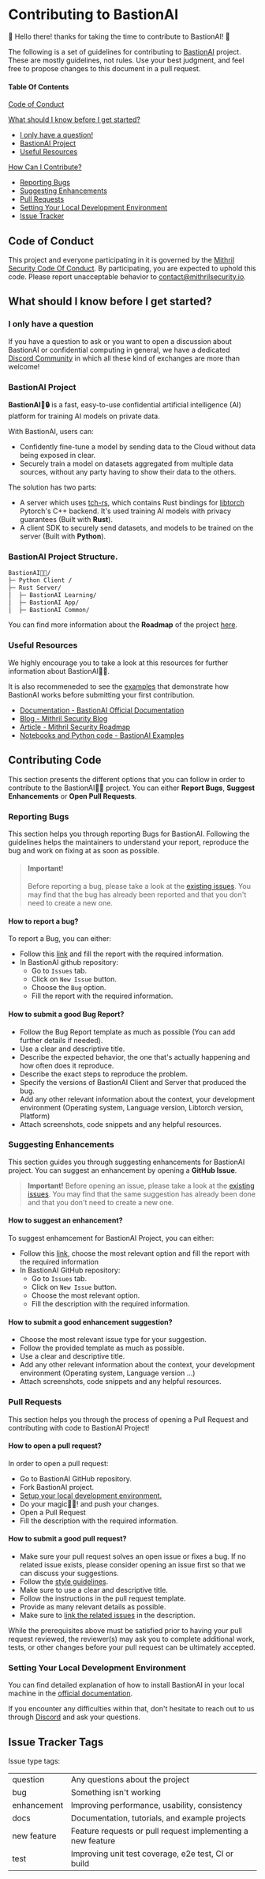 # Contributing to BastionAI
🎉 Hello there! thanks for taking the time to contribute to BastionAI! 🎉 

The following is a set of guidelines for contributing to [BastionAI](https://github.com/mithril-security/bastionai) project. These are mostly guidelines, not rules. Use your best judgment, and feel free to propose changes to this document in a pull request.

#### Table Of Contents
[Code of Conduct](#code-of-conduct)

[What should I know before I get started?](#what-should-i-know-before-i-get-started)
  * [I only have a question!](#i-only-have-a-question)
  * [BastionAI Project](#bastionai-project)
  * [Useful Resources](#useful-resources)

[How Can I Contribute?](#how-can-i-contribute)
  * [Reporting Bugs](#reporting-bugs)
  * [Suggesting Enhancements](#suggesting-enhancements)
  * [Pull Requests](#pull-requests)
  * [Setting Your Local Development Environment](#setting-your-local-development-environment)
  * [Issue Tracker](#issue-tracker-tags)

## Code of Conduct

This project and everyone participating in it is governed by the [Mithril Security Code Of Conduct](CODE_OF_CONDUCT.md). By participating, you are expected to uphold this code. Please report unacceptable behavior to [contact@mithrilsecurity.io](mailto:contact@mithrilsecurity.io).

## What should I know before I get started?

### I only have a question
If you have a question to ask or you want to open a discussion about BastionAI or confidential computing in general, we have a dedicated [Discord Community](https://discord.gg/TxEHagpWd4) in which all these kind of exchanges are more than welcome!

### BastionAI Project

**BastionAI🚀🔒** is a fast, easy-to-use confidential artificial intelligence (AI) platform for training AI models on private data.

With BastionAI, users can:

- Confidently fine-tune a model by sending data to the Cloud without data being exposed in clear.
- Securely train a model on datasets aggregated from multiple data sources, without any party having to show their data to the others.

The solution has two parts:
- A server which uses [tch-rs](), which contains Rust bindings for [libtorch]() Pytorch's C++ backend. It's used training AI models with privacy guarantees (Built with **Rust**).
- A client SDK to securely send datasets, and models to be trained on the server (Built with **Python**).

### BastionAI Project Structure.
```sh
BastionAI🚀🔐/
├─ Python Client /
├─ Rust Server/
│  ├─ BastionAI Learning/
│  ├─ BastionAI App/
│  ├─ BastionAI Common/

```
You can find more information about the **Roadmap** of the project [here](https://blog.mithrilsecurity.io/our-roadmap-at-mithril-security/#bastionai).

### Useful Resources

We highly encourage you to take a look at this resources for further information about BastionAI🚀🔐. 

It is also recommeneded to see the [examples](https://github.com/mithril-security/bastionai/tree/master/examples) that demonstrate how BastionAI works before submitting your first contribution. 

* [Documentation - BastionAI Official Documentation](https://bastionai.mithrilsecurity.io)
* [Blog - Mithril Security Blog](https://blog.mithrilsecurity.io/)
* [Article - Mithril Security Roadmap](https://blog.mithrilsecurity.io/our-roadmap-at-mithril-security/)
* [Notebooks and Python code - BastionAI Examples](https://github.com/mithril-security/bastionai/tree/master/examples)

## Contributing Code
This section presents the different options that you can follow in order to contribute to the  BastionAI🚀🔐 project. You can either **Report Bugs**, **Suggest Enhancements** or **Open Pull Requests**.

### Reporting Bugs
This section helps you through reporting Bugs for BastionAI. Following the guidelines helps the maintainers to understand your report, reproduce the bug and work on fixing at as soon as possible. 

> #### Important!
> Before reporting a bug, please take a look at the [existing issues](https://github.com/mithril-security/bastionai/issues). You may find that the bug has already been reported and that you don't need to create a new one.

#### How to report a bug? 
To report a Bug, you can either:
- Follow this [link](https://github.com/mithril-security/bastionai/issues/new?assignees=&labels=&template=bug-report.md&title=) and fill the report with the required information.
- In BastionAI github repository:
  * Go to `Issues` tab.
  * Click on `New Issue` button.
  * Choose the `Bug` option.
  * Fill the report with the required information.

#### How to submit a good Bug Report?
- Follow the Bug Report template as much as possible (You can add further details if needed).
- Use a clear and descriptive title.
- Describe the expected behavior, the one that's actually happening and how often does it reproduce.
- Describe the exact steps to reproduce the problem.
- Specify the versions of BastionAI Client and Server that produced the bug.
- Add any other relevant information about the context, your development environment (Operating system, Language version, Libtorch version, Platform)
- Attach screenshots, code snippets and any helpful resources.  

### Suggesting Enhancements 
This section guides you through suggesting enhancements for BastionAI project. You can suggest an enhancement by opening a **GitHub Issue**. 

> **Important!**
> Before opening an issue, please take a look at the [existing issues](https://github.com/mithril-security/bastionai/issues). You may find that the same suggestion has already been done and that you don't need to create a new one.

#### How to suggest an enhancement? 
To suggest enhamcement for BastionAI Project, you can either:

- Follow this [link](https://github.com/mithril-security/bastionai/issues/new/choose), choose the most relevant option and fill the report with the required information
- In BastionAI GitHub repository:
  * Go to `Issues` tab.
  * Click on `New Issue` button.
  * Choose the most relevant option.
  * Fill the description with the required information.

#### How to submit a good enhancement suggestion?
- Choose the most relevant issue type for your suggestion.
- Follow the provided template as much as possible.
- Use a clear and descriptive title.
- Add any other relevant information about the context, your development environment (Operating system, Language version ...)
- Attach screenshots, code snippets and any helpful resources. 

### Pull Requests
This section helps you through the process of opening a Pull Request and contributing with code to BastionAI Project!

#### How to open a pull request? 
In order to open a pull request:
- Go to BastionAI GitHub repository.
- Fork BastionAI project.
- [Setup your local development environment.](#setting-your-local-development-environment)
- Do your magic🚀🌠! and push your changes. 
- Open a Pull Request
- Fill the description with the required information.

#### How to submit a good pull request?
- Make sure your pull request solves an open issue or fixes a bug. If no related issue exists, please consider opening an issue first so that we can discuss your suggestions. 
- Follow the [style guidelines](#style-guidelines). 
- Make sure to use a clear and descriptive title.
- Follow the instructions in the pull request template.
- Provide as many relevant details as possible.
- Make sure to [link the related issues](https://docs.github.com/en/issues/tracking-your-work-with-issues/about-issues#efficient-communication) in the description.

While the prerequisites above must be satisfied prior to having your pull request reviewed, the reviewer(s) may ask you to complete additional work, tests, or other changes before your pull request can be ultimately accepted.

### Setting Your Local Development Environment
You can find detailed explanation of how to install BastionAI in your local machine in the [official documentation](../../getting-started/quick-start.md).

If you encounter any difficulties within that, don't hesitate to reach out to us through [Discord](https://discord.gg/TxEHagpWd4) and ask your questions. 


## Issue Tracker Tags

Issue type tags:

|     |     |
| --- | --- |
| question | Any questions about the project |
| bug | Something isn't working |
| enhancement | Improving performance, usability, consistency |
| docs | Documentation, tutorials, and example projects |
| new feature | Feature requests or pull request implementing a new feature |
| test | Improving unit test coverage, e2e test, CI or build |